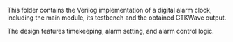 This folder contains the Verilog implementation of a digital alarm clock, including the main module, its testbench and the obtained GTKWave output.

The design features timekeeping, alarm setting, and alarm control logic.
